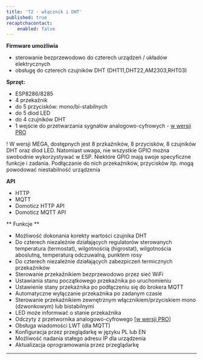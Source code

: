 ```yaml
---
title: 'T2 - włącznik i DHT'
published: true
recaptchacontact:
    enabled: false
---
```


**Firmware umożliwia**

* sterowanie bezprzewodowo do czterech urządzeń / układów elektrycznych
* obsługę do czterech czujników DHT (DHT11,DHT22,AM2303,RHT03)

**Sprzęt:**
* ESP8286/8285
* 4 przekaźnik
* do 5 przycisków: mono/bi-stabilnych
* do 5 diod LED
* do 4 czujników DHT
* 1 wejście do przetwarzania sygnałów analogowo-cyfrowych - [w wersji PRO](/postawowe-informacje/wersja-pro)

! W wersji MEGA, dostępnych jest 8 przkaźników, 8 przycisków, 8 czujników DHT oraz diod LED. Natomiast uwaga, nie wszystkie GPIO można swobodnie wykorzystywać w ESP. Niektóre GPIO mają swoje specyficzne funkcje i zadania. Podłączanie do nich przekaźników, przycisków itp. mogą powodować niestabilność urządzenia

**API**
* HTTP
* MQTT
* Domoticz HTTP API
* Domoticz MQTT API

** Funkcje **
* Możliwość dokonania korekty wartości czujnika DHT
* Do czterech niezależnie działających regulatorów sterowanych temperatura (termostat), wilgotnością (higrostat), wilgotnościa aboslutną, temperaturą odczuwalną, punktem rosy
* Do czterech niezależnie działających zabezpiczeń termicznych przekaźników
* Sterowanie przekaźnikiem bezprzewodowo przez sieć WiFi 
* Ustawiania stanu początkowego przekaźnika po uruchomieniu
* Ustawienie stany przekaźnika po podłączeniu się do brokera MQTT
* Automatyczne wyłączanie przekaźnika po zadanym czasie
* Sterowanie przekaźnikiem zewnętrznym włącznikiem/przyciskiem mono (dzwonkowym) lub bistabilnymi
* LED może informwać o stanie przekaźnika
* Odczyty z przetwornika analogowo-cyfrowego [[w wersji PRO](/postawowe-informacje/wersja-pro)]
* Obsługa wiadomości LWT (dla MQTT)
* Konfiguracja przez przeglądarkę w języku PL lub EN
* Możliwość nadania stałego adresu IP dla urządzenia
* Aktualizacja oprogramowania przez przeglądarkę




---
